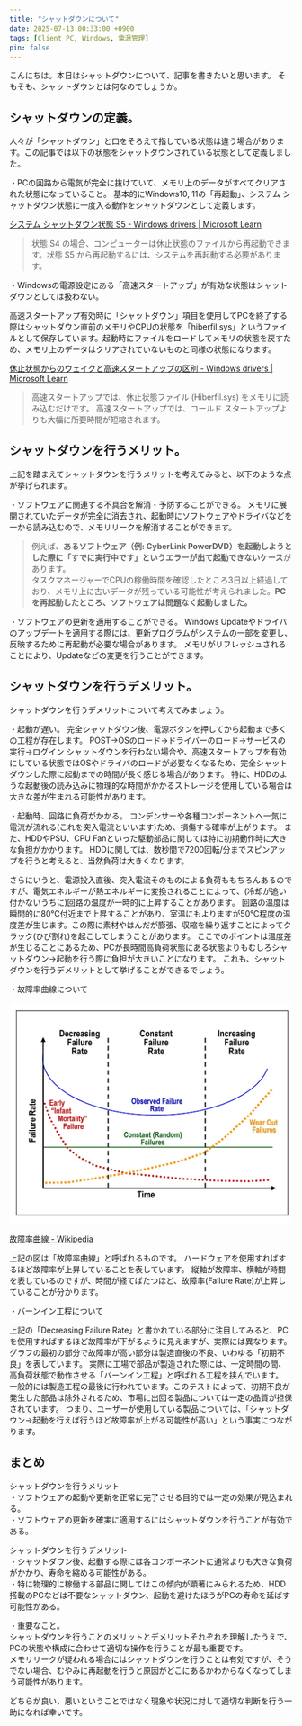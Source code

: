 ```yaml
---
title: "シャットダウンについて"
date: 2025-07-13 00:33:00 +0900
tags: [Client PC, Windows, 電源管理]
pin: false
---
```


こんにちは。本日はシャットダウンについて、記事を書きたいと思います。
そもそも、シャットダウンとは何なのでしょうか。
 
## シャットダウンの定義。

人々が「シャットダウン」と口をそろえて指している状態は違う場合があります。この記事では以下の状態をシャットダウンされている状態として定義しました。
 
・PCの回路から電気が完全に抜けていて、メモリ上のデータがすべてクリアされた状態になっていること。
基本的にWindows10, 11の「再起動」、システム シャットダウン状態に一度入る動作をシャットダウンとして定義します。

[システム シャットダウン状態 S5 - Windows drivers | Microsoft Learn](https://learn.microsoft.com/ja-jp/windows-hardware/drivers/kernel/system-shutdown-state-s5)

>状態 S4 の場合、コンピューターは休止状態のファイルから再起動できます。状態 S5 から再起動するには、システムを再起動する必要があります。

・Windowsの電源設定にある「高速スタートアップ」が有効な状態はシャットダウンとしては扱わない。

高速スタートアップ有効時に「シャットダウン」項目を使用してPCを終了する際はシャットダウン直前のメモリやCPUの状態を「hiberfil.sys」というファイルとして保存しています。起動時にファイルをロードしてメモリの状態を戻すため、メモリ上のデータはクリアされていないものと同様の状態になります。

[休止状態からのウェイクと高速スタートアップの区別 - Windows drivers | Microsoft Learn](https://learn.microsoft.com/ja-jp/windows-hardware/drivers/kernel/distinguishing-fast-startup-from-wake-from-hibernation)

>高速スタートアップでは、休止状態ファイル (Hiberfil.sys) をメモリに読み込むだけです。 高速スタートアップでは、コールド スタートアップよりも大幅に所要時間が短縮されます。

## シャットダウンを行うメリット。
上記を踏まえてシャットダウンを行うメリットを考えてみると、以下のような点が挙げられます。
 
・ソフトウェアに関連する不具合を解消・予防することができる。
メモリに展開されていたデータが完全に消去され、起動時にソフトウェアやドライバなどを一から読み込むので、メモリリークを解消することができます。

>例えば、**あるソフトウェア（例: CyberLink PowerDVD）を起動しようとした際に「すでに実行中です」というエラーが出て起動できないケース**があります。\
タスクマネージャーでCPUの稼働時間を確認したところ3日以上経過しており、メモリ上に古いデータが残っている可能性が考えられました。**PCを再起動したところ、ソフトウェアは問題なく起動しました。**
 
・ソフトウェアの更新を適用することができる。
Windows Updateやドライバのアップデートを適用する際には、更新プログラムがシステムの一部を変更し、反映するために再起動が必要な場合があります。
メモリがリフレッシュされることにより、Updateなどの変更を行うことができます。
 
## シャットダウンを行うデメリット。
シャットダウンを行うデメリットについて考えてみましょう。
 
・起動が遅い。
完全シャットダウン後、電源ボタンを押してから起動まで多くの工程が存在します。
POST→OSのロード→ドライバーのロード→サービスの実行→ログイン
シャットダウンを行わない場合や、高速スタートアップを有効にしている状態ではOSやドライバのロードが必要なくなるため、完全シャットダウンした際に起動までの時間が長く感じる場合があります。
特に、HDDのような起動後の読み込みに物理的な時間がかかるストレージを使用している場合は大きな差が生まれる可能性があります。
 
・起動時、回路に負荷がかかる。
コンデンサーや各種コンポーネントへ一気に電流が流れる(これを突入電流といいます)ため、損傷する確率が上がります。
また、HDDやPSU、CPU Fanといった駆動部品に関しては特に初期動作時に大きな負担がかかります。
HDDに関しては、数秒間で7200回転/分までスピンアップを行うと考えると、当然負荷は大きくなります。

さらにいうと、電源投入直後、突入電流そのものによる負荷ももちろんあるのですが、電気エネルギーが熱エネルギーに変換されることによって、(冷却が追い付かないうちに)回路の温度が一時的に上昇することがあります。
回路の温度は瞬間的に80℃付近まで上昇することがあり、室温にもよりますが50℃程度の温度差が生じます。この際に素材やはんだが膨張、収縮を繰り返すことによってクラック(ひび割れ)を起こしてしまうことがあります。
ここでのポイントは温度差が生じることにあるため、PCが長時間高負荷状態にある状態よりもむしろシャットダウン→起動を行う際に負担が大きいことになります。
これも、シャットダウンを行うデメリットとして挙げることができるでしょう。
 
・故障率曲線について

![故障率曲線](/assets/images/image.png)

[故障率曲線 - Wikipedia](https://ja.wikipedia.org/wiki/%E6%95%85%E9%9A%9C%E7%8E%87%E6%9B%B2%E7%B7%9A)

上記の図は「故障率曲線」と呼ばれるものです。
ハードウェアを使用すればするほど故障率が上昇していることを表しています。
縦軸が故障率、横軸が時間を表しているのですが、時間が経てばたつほど、故障率(Failure Rate)が上昇していることが分かります。
 
・バーンイン工程について

上記の「Decreasing Failure Rate」と書かれている部分に注目してみると、PCを使用すればするほど故障率が下がるように見えますが、実際には異なります。
グラフの最初の部分で故障率が高い部分は製造直後の不良、いわゆる「初期不良」を表しています。
実際に工場で部品が製造された際には、一定時間の間、高負荷状態で動作させる「バーンイン工程」と呼ばれる工程を挟んでいます。
一般的には製造工程の最後に行われています。このテストによって、初期不良が発生した部品は除外されるため、市場に出回る製品については一定の品質が担保されています。
つまり、ユーザーが使用している製品については、「シャットダウン→起動を行えば行うほど故障率が上がる可能性が高い」という事実につながります。
 
## まとめ
シャットダウンを行うメリット\
・ソフトウェアの起動や更新を正常に完了させる目的では一定の効果が見込まれる。\
・ソフトウェアの更新を確実に適用するにはシャットダウンを行うことが有効である。
 
シャットダウンを行うデメリット\
・シャットダウン後、起動する際には各コンポーネントに通常よりも大きな負荷がかかり、寿命を縮める可能性がある。\
・特に物理的に稼働する部品に関してはこの傾向が顕著にみられるため、HDD搭載のPCなどは不要なシャットダウン、起動を避けたほうがPCの寿命を延ばす可能性がある。
 
・重要なこと。\
シャットダウンを行うことのメリットとデメリットそれぞれを理解したうえで、PCの状態や構成に合わせて適切な操作を行うことが最も重要です。\
メモリリークが疑われる場合にはシャットダウンを行うことは有効ですが、そうでない場合、むやみに再起動を行うと原因がどこにあるかわからなくなってしまう可能性があります。

どちらが良い、悪いということではなく現象や状況に対して適切な判断を行う一助になれば幸いです。